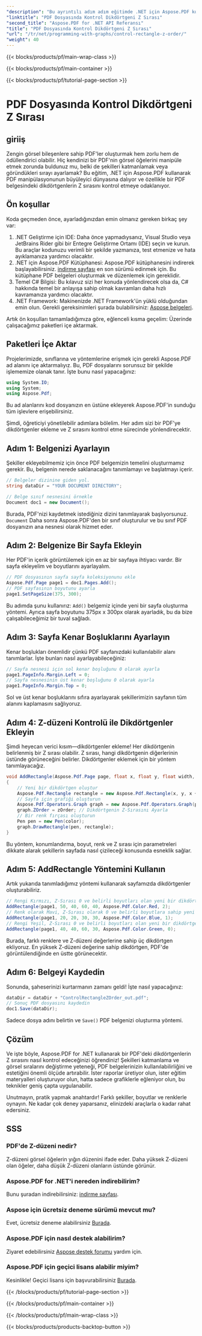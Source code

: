 ```yaml
---
"description": "Bu ayrıntılı adım adım eğitimde .NET için Aspose.PDF kullanarak PDF'deki dikdörtgen Z düzenini nasıl kontrol edeceğinizi öğrenin. PDF belgelerini geliştirmek isteyen geliştiriciler için idealdir."
"linktitle": "PDF Dosyasında Kontrol Dikdörtgeni Z Sırası"
"second_title": "Aspose.PDF for .NET API Referansı"
"title": "PDF Dosyasında Kontrol Dikdörtgeni Z Sırası"
"url": "/tr/net/programming-with-graphs/control-rectangle-z-order/"
"weight": 40
---
```


{{< blocks/products/pf/main-wrap-class >}}

{{< blocks/products/pf/main-container >}}

{{< blocks/products/pf/tutorial-page-section >}}

# PDF Dosyasında Kontrol Dikdörtgeni Z Sırası

## giriiş

Zengin görsel bileşenlere sahip PDF'ler oluşturmak hem zorlu hem de ödüllendirici olabilir. Hiç kendinizi bir PDF'nin görsel öğelerini manipüle etmek zorunda buldunuz mu, belki de şekilleri katmanlamak veya göründükleri sırayı ayarlamak? Bu eğitim, .NET için Aspose.PDF kullanarak PDF manipülasyonunun büyüleyici dünyasına dalıyor ve özellikle bir PDF belgesindeki dikdörtgenlerin Z sırasını kontrol etmeye odaklanıyor. 

## Ön koşullar 

Koda geçmeden önce, ayarladığınızdan emin olmanız gereken birkaç şey var:

1. .NET Geliştirme için IDE: Daha önce yapmadıysanız, Visual Studio veya JetBrains Rider gibi bir Entegre Geliştirme Ortamı (IDE) seçin ve kurun. Bu araçlar kodunuzu verimli bir şekilde yazmanıza, test etmenize ve hata ayıklamanıza yardımcı olacaktır.
2. .NET için Aspose.PDF Kütüphanesi: Aspose.PDF kütüphanesini indirerek başlayabilirsiniz. [indirme sayfası](https://releases.aspose.com/pdf/net/) en son sürümü edinmek için. Bu kütüphane PDF belgeleri oluşturmak ve düzenlemek için gereklidir.
3. Temel C# Bilgisi: Bu kılavuz sizi her konuda yönlendirecek olsa da, C# hakkında temel bir anlayışa sahip olmak kavramları daha hızlı kavramanıza yardımcı olacaktır.
4. .NET Framework: Makinenizde .NET Framework'ün yüklü olduğundan emin olun. Gerekli gereksinimleri şurada bulabilirsiniz: [Aspose belgeleri](https://reference.aspose.com/pdf/net/).

Artık ön koşulları tamamladığımıza göre, eğlenceli kısma geçelim: Üzerinde çalışacağımız paketleri içe aktarmak.

## Paketleri İçe Aktar

Projelerimizde, sınıflarına ve yöntemlerine erişmek için gerekli Aspose.PDF ad alanını içe aktarmalıyız. Bu, PDF dosyalarını sorunsuz bir şekilde işlememize olanak tanır. İşte bunu nasıl yapacağınız:

```csharp
using System.IO;
using System;
using Aspose.Pdf;
```

Bu ad alanlarını kod dosyanızın en üstüne ekleyerek Aspose.PDF'in sunduğu tüm işlevlere erişebilirsiniz.

Şimdi, öğreticiyi yönetilebilir adımlara bölelim. Her adım sizi bir PDF'ye dikdörtgenler ekleme ve Z sırasını kontrol etme sürecinde yönlendirecektir.

## Adım 1: Belgenizi Ayarlayın

Şekiller ekleyebilmemiz için önce PDF belgemizin temelini oluşturmamız gerekir. Bu, belgenin nerede saklanacağını tanımlamayı ve başlatmayı içerir.

```csharp
// Belgeler dizinine giden yol.
string dataDir = "YOUR DOCUMENT DIRECTORY";

// Belge sınıf nesnesini örnekle
Document doc1 = new Document();
```
Burada, PDF'nizi kaydetmek istediğiniz dizini tanımlayarak başlıyorsunuz. `Document` Daha sonra Aspose.PDF'den bir sınıf oluşturulur ve bu sınıf PDF dosyanızın ana nesnesi olarak hizmet eder.

## Adım 2: Belgenize Bir Sayfa Ekleyin

Her PDF'in içerik görüntülemek için en az bir sayfaya ihtiyacı vardır. Bir sayfa ekleyelim ve boyutlarını ayarlayalım.

```csharp
// PDF dosyasının sayfa sayfa koleksiyonunu ekle
Aspose.Pdf.Page page1 = doc1.Pages.Add();
// PDF sayfasının boyutunu ayarla
page1.SetPageSize(375, 300);
```
Bu adımda şunu kullanırız: `Add()` belgemiz içinde yeni bir sayfa oluşturma yöntemi. Ayrıca sayfa boyutunu 375px x 300px olarak ayarladık, bu da bize çalışabileceğimiz bir tuval sağladı.

## Adım 3: Sayfa Kenar Boşluklarını Ayarlayın 

Kenar boşlukları önemlidir çünkü PDF sayfanızdaki kullanılabilir alanı tanımlarlar. İşte bunları nasıl ayarlayabileceğiniz:

```csharp
// Sayfa nesnesi için sol kenar boşluğunu 0 olarak ayarla
page1.PageInfo.Margin.Left = 0;
// Sayfa nesnesinin üst kenar boşluğunu 0 olarak ayarla
page1.PageInfo.Margin.Top = 0;
```
Sol ve üst kenar boşluklarını sıfıra ayarlayarak şekillerimizin sayfanın tüm alanını kaplamasını sağlıyoruz.

## Adım 4: Z-düzeni Kontrolü ile Dikdörtgenler Ekleyin

Şimdi heyecan verici kısım—dikdörtgenler ekleme! Her dikdörtgenin belirlenmiş bir Z sırası olabilir. Z sırası, hangi dikdörtgenin diğerlerinin üstünde görüneceğini belirler. Dikdörtgenler eklemek için bir yöntem tanımlayacağız.

```csharp
void AddRectangle(Aspose.Pdf.Page page, float x, float y, float width, float height, Aspose.Pdf.Color color, int zOrder)
{
    // Yeni bir dikdörtgen oluştur
    Aspose.Pdf.Rectangle rectangle = new Aspose.Pdf.Rectangle(x, y, x + width, y + height);
    // Sayfa için grafiği oluşturun
    Aspose.Pdf.Operators.Graph graph = new Aspose.Pdf.Operators.Graph(page);
    graph.ZOrder = zOrder; // Dikdörtgenin Z-Sırasını Ayarla
    // Bir renk fırçası oluşturun
    Pen pen = new Pen(color);
    graph.DrawRectangle(pen, rectangle);
}
```
Bu yöntem, konumlandırma, boyut, renk ve Z sırası için parametreleri dikkate alarak şekillerin sayfada nasıl çizileceği konusunda esneklik sağlar.

## Adım 5: AddRectangle Yöntemini Kullanın

Artık yukarıda tanımladığımız yöntemi kullanarak sayfamızda dikdörtgenler oluşturabiliriz.

```csharp
// Rengi Kırmızı, Z-Sırası 0 ve belirli boyutları olan yeni bir dikdörtgen oluşturun
AddRectangle(page1, 50, 40, 60, 40, Aspose.Pdf.Color.Red, 2);
// Renk olarak Mavi, Z-Sırası olarak 0 ve belirli boyutlara sahip yeni bir dikdörtgen oluşturun
AddRectangle(page1, 20, 20, 30, 30, Aspose.Pdf.Color.Blue, 1);
// Rengi Yeşil, Z-Sırası 0 ve belirli boyutları olan yeni bir dikdörtgen oluşturun
AddRectangle(page1, 40, 40, 60, 30, Aspose.Pdf.Color.Green, 0);
```
Burada, farklı renklere ve Z-düzeni değerlerine sahip üç dikdörtgen ekliyoruz. En yüksek Z-düzeni değerine sahip dikdörtgen, PDF'de görüntülendiğinde en üstte görünecektir.

## Adım 6: Belgeyi Kaydedin 

Sonunda, şaheserinizi kurtarmanın zamanı geldi! İşte nasıl yapacağınız:

```csharp
dataDir = dataDir + "ControlRectangleZOrder_out.pdf";
// Sonuç PDF dosyasını kaydedin
doc1.Save(dataDir);
```
Sadece dosya adını belirtin ve `Save()` PDF belgenizi oluşturma yöntemi.

## Çözüm 

Ve işte böyle, Aspose.PDF for .NET kullanarak bir PDF'deki dikdörtgenlerin Z sırasını nasıl kontrol edeceğinizi öğrendiniz! Şekilleri katmanlama ve görsel sıralarını değiştirme yeteneği, PDF belgelerinizin kullanılabilirliğini ve estetiğini önemli ölçüde artırabilir. İster raporlar üretiyor olun, ister eğitim materyalleri oluşturuyor olun, hatta sadece grafiklerle eğleniyor olun, bu teknikler geniş çapta uygulanabilir.

Unutmayın, pratik yapmak anahtardır! Farklı şekiller, boyutlar ve renklerle oynayın. Ne kadar çok deney yaparsanız, elinizdeki araçlarla o kadar rahat edersiniz.

## SSS

### PDF'de Z-düzeni nedir?
Z-düzeni görsel öğelerin yığın düzenini ifade eder. Daha yüksek Z-düzeni olan öğeler, daha düşük Z-düzeni olanların üstünde görünür.

### Aspose.PDF for .NET'i nereden indirebilirim?
Bunu şuradan indirebilirsiniz: [indirme sayfası](https://releases.aspose.com/pdf/net/).

### Aspose için ücretsiz deneme sürümü mevcut mu?
Evet, ücretsiz deneme alabilirsiniz [Burada](https://releases.aspose.com/).

### Aspose.PDF için nasıl destek alabilirim?
Ziyaret edebilirsiniz [Aspose destek forumu](https://forum.aspose.com/c/pdf/10) yardım için.

### Aspose.PDF için geçici lisans alabilir miyim?
Kesinlikle! Geçici lisans için başvurabilirsiniz [Burada](https://purchase.aspose.com/temporary-license/).

{{< /blocks/products/pf/tutorial-page-section >}}

{{< /blocks/products/pf/main-container >}}

{{< /blocks/products/pf/main-wrap-class >}}

{{< blocks/products/products-backtop-button >}}